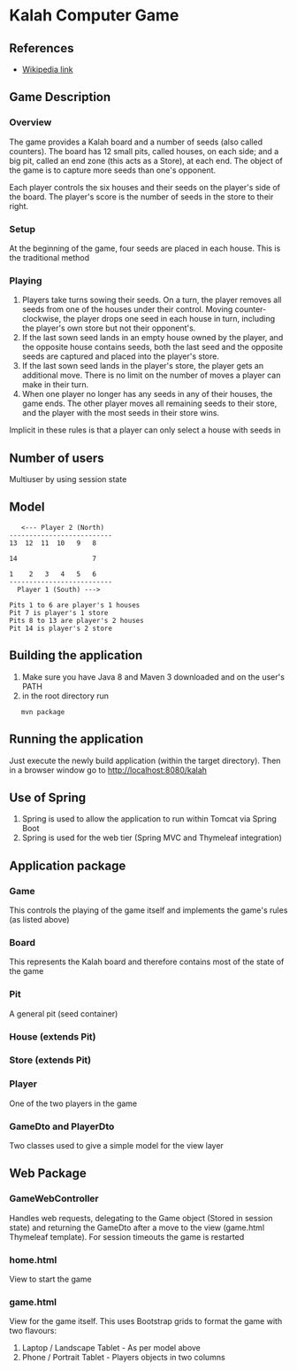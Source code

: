 # Kalah Computer Game


## References
* [Wikipedia link](https://en.wikipedia.org/wiki/Kalah)


## Game Description
### Overview
The game provides a Kalah board and a number of seeds (also called counters). The board has 12 small pits, called houses, on each side; and a big pit, called an end zone (this acts as a Store), at each end. The object of the game is to capture more seeds than one's opponent.

Each player controls the six houses and their seeds on the player's side of the board. The player's score is the number of seeds in the store to their right.
### Setup
At the beginning of the game, four seeds are placed in each house. This is the traditional method
### Playing
1. Players take turns sowing their seeds. On a turn, the player removes all seeds from one of the houses under their control. Moving counter-clockwise, the player drops one seed in each house in turn, including the player's own store but not their opponent's.
2. If the last sown seed lands in an empty house owned by the player, and the opposite house contains seeds, both the last seed and the opposite seeds are captured and placed into the player's store.
3. If the last sown seed lands in the player's store, the player gets an additional move. There is no limit on the number of moves a player can make in their turn.
4. When one player no longer has any seeds in any of their houses, the game ends. The other player moves all remaining seeds to their store, and the player with the most seeds in their store wins.

Implicit in these rules is that a player can only select a house with seeds in

## Number of users
Multiuser by using session state


## Model

       <--- Player 2 (North)
    --------------------------    
    13  12  11  10   9   8     
                              
    14                   7    
                             
    1    2   3   4   5   6      
    --------------------------     
      Player 1 (South) --->
         
    Pits 1 to 6 are player's 1 houses   
    Pit 7 is player's 1 store
    Pits 8 to 13 are player's 2 houses
    Pit 14 is player's 2 store  
    
## Building the application
1. Make sure you have Java 8 and Maven 3 downloaded and on the user's PATH
2. in the root directory run
```
   mvn package
```

## Running the application
Just execute the newly build application (within the target directory). Then in a browser window go to
[http://localhost:8080/kalah](localhost:8080/kalah)



## Use of Spring
1. Spring is used to allow the application to run within Tomcat via Spring Boot
2. Spring is used for the web tier (Spring MVC and Thymeleaf integration)


## Application package
### Game
This controls the playing of the game itself and implements the game's rules (as listed above)
### Board
This represents the Kalah board and therefore contains most of the state of the game
### Pit
A general pit (seed container)
### House (extends Pit)
### Store (extends Pit)
### Player
One of the two players in the game
### GameDto and PlayerDto
Two classes used to give a simple model for the view layer


## Web Package
### GameWebController
Handles web requests, delegating to the Game object (Stored in session state) and returning the GameDto after a move to the view (game.html Thymeleaf template). For session timeouts the game is restarted
### home.html
View to start the game
### game.html
View for the game itself. This uses Bootstrap grids to format the game with two flavours:
1. Laptop / Landscape Tablet - As per model above
2. Phone / Portrait Tablet - Players objects in two columns



